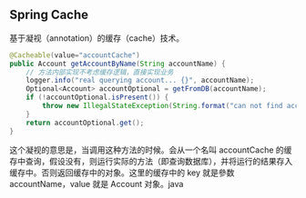 ## Spring Cache

基于凝视（annotation）的缓存（cache）技术。

```java
@Cacheable(value="accountCache")
public Account getAccountByName(String accountName) {
    // 方法内部实现不考虑缓存逻辑，直接实现业务
    logger.info("real querying account... {}", accountName);
    Optional<Account> accountOptional = getFromDB(accountName);
    if (!accountOptional.isPresent()) {
        throw new IllegalStateException(String.format("can not find account by account name : [%s]", accountName));
    }
    return accountOptional.get();
}
```

这个凝视的意思是，当调用这种方法的时候。会从一个名叫 accountCache 的缓存中查询，假设没有，则运行实际的方法（即查询数据库），并将运行的结果存入缓存中。否则返回缓存中的对象。这里的缓存中的 key 就是參数 accountName，value 就是 Account 对象。java